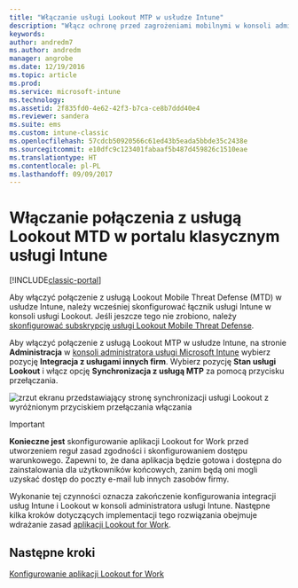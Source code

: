 ```yaml
---
title: "Włączanie usługi Lookout MTP w usłudze Intune"
description: "Włącz ochronę przed zagrożeniami mobilnymi w konsoli administracyjnej usługi Intune."
keywords: 
author: andredm7
ms.author: andredm
manager: angrobe
ms.date: 12/19/2016
ms.topic: article
ms.prod: 
ms.service: microsoft-intune
ms.technology: 
ms.assetid: 2f835fd0-4e62-42f3-b7ca-ce8b7ddd40e4
ms.reviewer: sandera
ms.suite: ems
ms.custom: intune-classic
ms.openlocfilehash: 57cdcb50920566c61ed43b5eada5bbde35c2438e
ms.sourcegitcommit: e10dfc9c123401fabaaf5b487d459826c1510eae
ms.translationtype: HT
ms.contentlocale: pl-PL
ms.lasthandoff: 09/09/2017
---
```

# <a name="enable-lookout-mtd-connection-in-the-intune-classic-portal"></a>Włączanie połączenia z usługą Lookout MTD w portalu klasycznym usługi Intune

[!INCLUDE[classic-portal](../includes/classic-portal.md)]

Aby włączyć połączenie z usługą Lookout Mobile Threat Defense (MTD) w usłudze Intune, należy wcześniej skonfigurować łącznik usługi Intune w konsoli usługi Lookout.  Jeśli jeszcze tego nie zrobiono, należy [skonfigurować subskrypcję usługi Lookout Mobile Threat Defense](setup-your-lookout-mtd-subscription.md).

Aby włączyć połączenie z usługą Lookout MTP w usłudze Intune, na stronie **Administracja** w [konsoli administratora usługi Microsoft Intune](https://manage.microsoft.com) wybierz pozycję **Integracja z usługami innych firm**. Wybierz pozycję **Stan usługi Lookout** i włącz opcję **Synchronizacja z usługą MTP** za pomocą przycisku przełączania.

![zrzut ekranu przedstawiający stronę synchronizacji usługi Lookout z wyróżnionym przyciskiem przełączania włączania](../media/mtp/lookout-intune-synchronization.png)

>[!IMPORTANT]
> **Konieczne jest** skonfigurowanie aplikacji Lookout for Work przed utworzeniem reguł zasad zgodności i skonfigurowaniem dostępu warunkowego. Zapewni to, że dana aplikacja będzie gotowa i dostępna do zainstalowania dla użytkowników końcowych, zanim będą oni mogli uzyskać dostęp do poczty e-mail lub innych zasobów firmy.

Wykonanie tej czynności oznacza zakończenie konfigurowania integracji usług Intune i Lookout w konsoli administratora usługi Intune.  Następne kilka kroków dotyczących implementacji tego rozwiązania obejmuje wdrażanie zasad [aplikacji Lookout for Work](/intune-classic/deploy-use/device-threat-protection-policy).


## <a name="next-steps"></a>Następne kroki
[Konfigurowanie aplikacji Lookout for Work](/intune-classic/deploy-use/device-threat-protection-apps)
